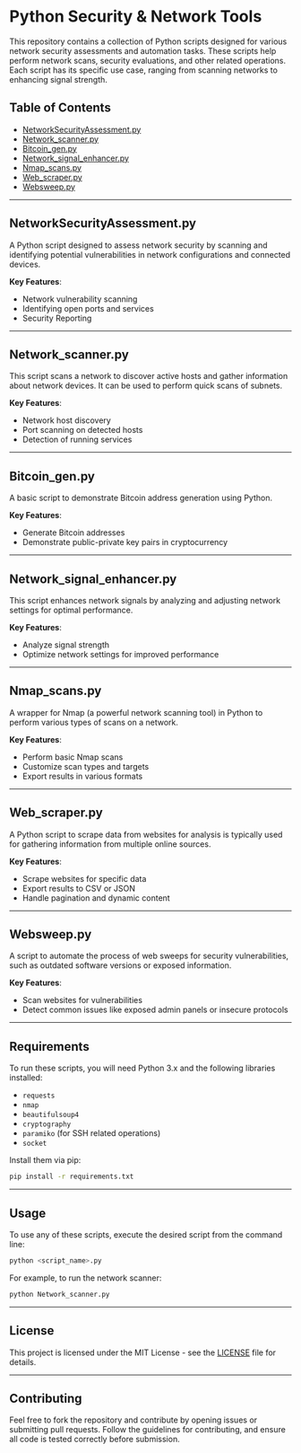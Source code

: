 # Python Security & Network Tools 

This repository contains a collection of Python scripts designed for various network security assessments and automation tasks. These scripts help perform network scans, security evaluations, and other related operations. Each script has its specific use case, ranging from scanning networks to enhancing signal strength.

## Table of Contents
- [NetworkSecurityAssessment.py](#networksecurityassessmentpy)
- [Network_scanner.py](#network_scannerpy)
- [Bitcoin_gen.py](#bitcoin_genpy)
- [Network_signal_enhancer.py](#network_signal_enhancerpy)
- [Nmap_scans.py](#nmap_scanspy)
- [Web_scraper.py](#web_scraperpy)
- [Websweep.py](#websweeppy)

---

## NetworkSecurityAssessment.py

A Python script designed to assess network security by scanning and identifying potential vulnerabilities in network configurations and connected devices.

**Key Features**:
- Network vulnerability scanning
- Identifying open ports and services
- Security Reporting

---

## Network_scanner.py

This script scans a network to discover active hosts and gather information about network devices. It can be used to perform quick scans of subnets.

**Key Features**:
- Network host discovery
- Port scanning on detected hosts
- Detection of running services

---

## Bitcoin_gen.py

A basic script to demonstrate Bitcoin address generation using Python.

**Key Features**:
- Generate Bitcoin addresses
- Demonstrate public-private key pairs in cryptocurrency

---

## Network_signal_enhancer.py

This script enhances network signals by analyzing and adjusting network settings for optimal performance.

**Key Features**:
- Analyze signal strength
- Optimize network settings for improved performance

---

## Nmap_scans.py

A wrapper for Nmap (a powerful network scanning tool) in Python to perform various types of scans on a network.

**Key Features**:
- Perform basic Nmap scans
- Customize scan types and targets
- Export results in various formats

---

## Web_scraper.py

A Python script to scrape data from websites for analysis is typically used for gathering information from multiple online sources.

**Key Features**:
- Scrape websites for specific data
- Export results to CSV or JSON
- Handle pagination and dynamic content

---

## Websweep.py

A script to automate the process of web sweeps for security vulnerabilities, such as outdated software versions or exposed information.

**Key Features**:
- Scan websites for vulnerabilities
- Detect common issues like exposed admin panels or insecure protocols

---

## Requirements

To run these scripts, you will need Python 3.x and the following libraries installed:

- `requests`
- `nmap`
- `beautifulsoup4`
- `cryptography`
- `paramiko` (for SSH related operations)
- `socket`

Install them via pip:

```bash
pip install -r requirements.txt
```

---

## Usage

To use any of these scripts, execute the desired script from the command line:

```bash
python <script_name>.py
```

For example, to run the network scanner:

```bash
python Network_scanner.py
```

---

## License

This project is licensed under the MIT License - see the [LICENSE](LICENSE) file for details.

---

## Contributing

Feel free to fork the repository and contribute by opening issues or submitting pull requests. Follow the guidelines for contributing, and ensure all code is tested correctly before submission.
